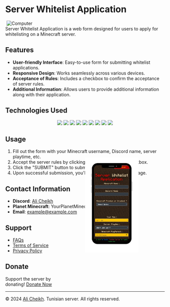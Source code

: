 # Server Whitelist Application

<img src="src/computer.gif" alt="Computer" width="500" align="right"/>
Server Whitelist Application is a web form designed for users to apply for whitelisting on a Minecraft server.

## Features

- **User-friendly Interface**: Easy-to-use form for submitting whitelist applications.
- **Responsive Design**: Works seamlessly across various devices.
- **Acceptance of Rules**: Includes a checkbox to confirm the acceptance of server rules.
- **Additional Information**: Allows users to provide additional information along with their application.

## Technologies Used

<p align="center">
  <img src="https://img.shields.io/badge/HTML-5-orange"/>
  <img src="https://img.shields.io/badge/CSS-3-blue"/>
  <img src="https://img.shields.io/badge/JavaScript-ES6-yellow"/>
  <img src="https://img.shields.io/badge/jQuery-3.6.0-blue"/>
  <img src="https://img.shields.io/badge/jQuery%20UI-1.12.1-blue"/>
  <img src="https://img.shields.io/badge/Swal-10-blue"/>
  <img src="https://img.shields.io/badge/Google%20Sheets-API-green"/>
  <img src="https://img.shields.io/badge/Google%20Apps%20Script-API-yellowgreen"/>
  <img src="https://img.shields.io/badge/Google%20Translate-API-brightgreen"/>
</p>

## Usage

1. Fill out the form with your Minecraft username, Discord name, server playtime, etc.
2. Accept the server rules by clicking on the appropriate checkbox.
3. Click the "SUBMIT" button to submit your application.
4. Upon successful submission, you'll receive a success message.

## Contact Information

- **Discord**: [Ali Cheikh](https://discord.gg/jRbrRwEzjH)
- **Planet Minecraft**: YourPlanetMinecraftName
- **Email**: example@example.com

## Support

<div style="transform: rotate(-90deg);">
  <img src="src/phone.png" alt="Phone Screen" width="300" align="right">
</div>

- [FAQs](#)
- [Terms of Service](#)
- [Privacy Policy](#)

## Donate

Support the server by donating! [Donate Now](src/payto.pdf)

---

© 2024 [Ali Cheikh](bit.ly/Aliportfolio). Tunisian server. All rights reserved.
